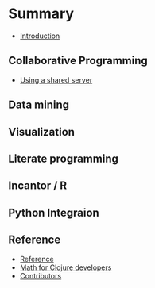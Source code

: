# Summary

* [Introduction](introduction.md)

## Collaborative Programming
* [Using a shared server](collaborative-coding/shared-server.md)

## Data mining

<!-- * [Data Mining](data-mining/index.md) -->
<!--     * [Web scraping](data-mining/webscraping/index.md) -->
<!--         * [Web Tags to Clojure](data-mining/webscraping/enlive.md) -->
<!--         * [Table data](data-mining/webscraping/table-data.md) -->
<!--     * [CSV transforms](data-mining/comman-separate-values/index.md) -->
<!--         * [clojure.data.csv](data-mining/comman-separate-values/clojure-data-csv.md) -->
<!--         * [semantic-csv](data-mining/comman-separate-values/semantic-csv.md) -->
<!--     * [JSON transforms](data-mining/json/index.md) -->
## Visualization

<!-- * [Oz](visualization/oz/index.md) -->
<!--     * [Create Project](visualization/oz/create-project.md) -->
<!-- * [Oz](visualization/oz/clojure-spec.md) -->
<!-- * [Generate Static site](visualization/oz/clojure-spec.md) -->

## Literate programming

## Incantor / R

<!-- ggplot? -->

## Python Integraion

## Reference
* [Reference](reference/index.md)
* [Math for Clojure developers](reference/math/math-for-clojure-developers.md)
* [Contributors](contributors.md)
